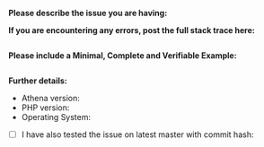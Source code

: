 **Please describe the issue you are having:**


**If you are encountering any errors, post the full stack trace here:**
```

```

**Please include a Minimal, Complete and Verifiable Example:**
```php

```

**Further details:**

- Athena version:
- PHP version:
- Operating System:

- [ ] I have also tested the issue on latest master with commit hash:
